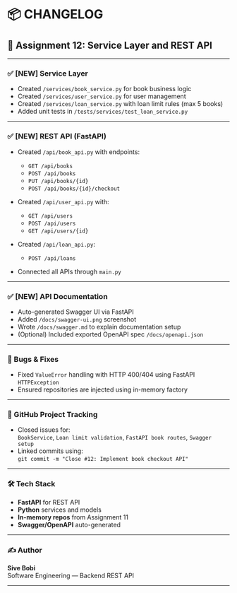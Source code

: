 # 📦 CHANGELOG

## 📌 Assignment 12: Service Layer and REST API

---

### ✅ [NEW] Service Layer

- Created `/services/book_service.py` for book business logic
- Created `/services/user_service.py` for user management
- Created `/services/loan_service.py` with loan limit rules (max 5 books)
- Added unit tests in `/tests/services/test_loan_service.py`

---

### ✅ [NEW] REST API (FastAPI)

- Created `/api/book_api.py` with endpoints:
  - `GET /api/books`
  - `POST /api/books`
  - `PUT /api/books/{id}`
  - `POST /api/books/{id}/checkout`
- Created `/api/user_api.py` with:
  - `GET /api/users`
  - `POST /api/users`
  - `GET /api/users/{id}`
- Created `/api/loan_api.py`:
  - `POST /api/loans`

- Connected all APIs through `main.py`

---

### ✅ [NEW] API Documentation

- Auto-generated Swagger UI via FastAPI
- Added `/docs/swagger-ui.png` screenshot
- Wrote `/docs/swagger.md` to explain documentation setup
- (Optional) Included exported OpenAPI spec `/docs/openapi.json`

---

### 🐛 Bugs & Fixes

- Fixed `ValueError` handling with HTTP 400/404 using FastAPI `HTTPException`
- Ensured repositories are injected using in-memory factory

---

### 📌 GitHub Project Tracking

- Closed issues for:  
  `BookService`, `Loan limit validation`, `FastAPI book routes`, `Swagger setup`
- Linked commits using:  
  `git commit -m "Close #12: Implement book checkout API"`

---

### 🛠 Tech Stack

- **FastAPI** for REST API  
- **Python** services and models  
- **In-memory repos** from Assignment 11  
- **Swagger/OpenAPI** auto-generated

---

### ✍️ Author

**Sive Bobi**  
Software Engineering — Backend REST API

---
